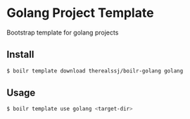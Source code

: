 # Golang Project Template

Bootstrap template for golang projects

## Install

```sh
$ boilr template download therealssj/boilr-golang golang
```

## Usage 

```sh
$ boilr template use golang <target-dir>
```	